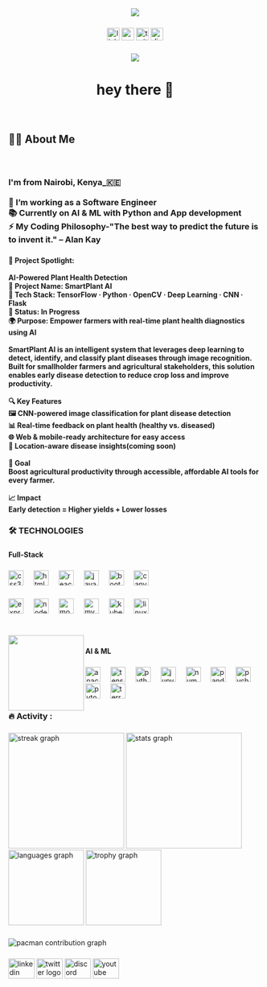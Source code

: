 <div align="center">
  <img height="" src="https://github.com/Giphy/GiphyAPI/blob/master/api_giphy_header.gif?raw=true"  />
</div>

###

<div align="center">
  <img src="https://img.shields.io/static/v1?message=LinkedIn&logo=linkedin&label=&color=0077B5&logoColor=white&labelColor=&style=for-the-badge" height="25" alt="linkedin logo"  />
  <img src="https://img.shields.io/static/v1?message=Youtube&logo=youtube&label=&color=FF0000&logoColor=white&labelColor=&style=for-the-badge" height="25" alt="youtube logo"  />
  <img src="https://img.shields.io/static/v1?message=Twitter&logo=twitter&label=&color=1DA1F2&logoColor=white&labelColor=&style=for-the-badge" height="25" alt="twitter logo"  />
  <img src="https://img.shields.io/static/v1?message=Discord&logo=discord&label=&color=7289DA&logoColor=white&labelColor=&style=for-the-badge" height="25" alt="discord logo"  />
</div>

###

<div align="center">
  <img src="https://visitor-badge.laobi.icu/badge?page_id=SimonpeterW.SimonpeterW&"  />
</div>

###

<h1 align="center">hey there 👋</h1>

###

<br clear="both">

<h2 align="left">👩‍💻  About Me</h2>

###

<br clear="both">

<h3 align="left">I'm from Nairobi, Kenya_🇰🇪<br><br>🔭 I’m working as a Software Engineer  <br>📚 Currently on AI & ML with Python and App development<br>⚡ My Coding Philosophy-"The best way to predict the future is to invent it." – Alan Kay</h3>

###

<h4 align="left">🌿 Project Spotlight: <br><br>AI-Powered Plant Health Detection<br>🚀 Project Name: SmartPlant AI  <br>🧠 Tech Stack: TensorFlow · Python · OpenCV · Deep Learning · CNN · Flask  <br>📍 Status: In Progress  <br>🌍 Purpose: Empower farmers with real-time plant health diagnostics using AI<br><br>SmartPlant AI is an intelligent system that leverages deep learning to detect, identify, and classify plant diseases through image recognition. Built for smallholder farmers and agricultural stakeholders, this solution enables early disease detection to reduce crop loss and improve productivity.<br><br>🔍 Key Features<br> 🖼️ CNN-powered image classification for plant disease detection  <br>📊 Real-time feedback on plant health (healthy vs. diseased)  <br>🌐 Web & mobile-ready architecture for easy access  <br>📍 Location-aware disease insights(coming soon)<br><br> 🎯 Goal  <br>Boost agricultural productivity through accessible, affordable AI tools for every farmer.<br><br> 📈 Impact  <br>Early detection = Higher yields + Lower losses</h4>

###

<h3 align="left">🛠 TECHNOLOGIES</h3>

###

<h4 align="left">Full-Stack</h4>

###

<div align="left">
  <img src="https://cdn.jsdelivr.net/gh/devicons/devicon/icons/css3/css3-original.svg" height="30" alt="css3 logo"  />
  <img width="12" />
  <img src="https://cdn.jsdelivr.net/gh/devicons/devicon/icons/html5/html5-original.svg" height="30" alt="html5 logo"  />
  <img width="12" />
  <img src="https://cdn.jsdelivr.net/gh/devicons/devicon/icons/react/react-original.svg" height="30" alt="react logo"  />
  <img width="12" />
  <img src="https://skillicons.dev/icons?i=js" height="30" alt="javascript logo"  />
  <img width="12" />
  <img src="https://cdn.jsdelivr.net/gh/devicons/devicon/icons/bootstrap/bootstrap-original.svg" height="30" alt="bootstrap logo"  />
  <img width="12" />
  <img src="https://cdn.jsdelivr.net/gh/devicons/devicon/icons/canva/canva-original.svg" height="30" alt="canva logo"  />
</div>

###

<div align="left">
  <img src="https://cdn.jsdelivr.net/gh/devicons/devicon/icons/express/express-original.svg" height="30" alt="express logo"  />
  <img width="12" />
  <img src="https://cdn.jsdelivr.net/gh/devicons/devicon/icons/nodejs/nodejs-original.svg" height="30" alt="nodejs logo"  />
  <img width="12" />
  <img src="https://cdn.jsdelivr.net/gh/devicons/devicon/icons/mongodb/mongodb-original.svg" height="30" alt="mongodb logo"  />
  <img width="12" />
  <img src="https://cdn.jsdelivr.net/gh/devicons/devicon/icons/mysql/mysql-original.svg" height="30" alt="mysql logo"  />
  <img width="12" />
  <img src="https://cdn.simpleicons.org/kubernetes/326CE5" height="30" alt="kubernetes logo"  />
  <img width="12" />
  <img src="https://cdn.simpleicons.org/linux/FCC624" height="30" alt="linux logo"  />
</div>

###

<br clear="both">

<img align="left" height="150" src="https://media.giphy.com/media/3o7btPCcdNniyf0ArS/giphy.gif"  />

###

<h4 align="left">AI & ML</h4>

###

<div align="left">
  <img src="https://cdn.simpleicons.org/anaconda/44A833" height="30" alt="anaconda logo"  />
  <img width="12" />
  <img src="https://cdn.simpleicons.org/tensorflow/FF6F00" height="30" alt="tensorflow logo"  />
  <img width="12" />
  <img src="https://skillicons.dev/icons?i=py" height="30" alt="python logo"  />
  <img width="12" />
  <img src="https://img.shields.io/badge/Jupyter-F37626?logo=jupyter&logoColor=black&style=for-the-badge" height="30" alt="jupyter logo"  />
  <img width="12" />
  <img src="https://img.shields.io/badge/NumPy-013243?logo=numpy&logoColor=white&style=for-the-badge" height="30" alt="numpy logo"  />
  <img width="12" />
  <img src="https://img.shields.io/badge/pandas-150458?logo=pandas&logoColor=white&style=for-the-badge" height="30" alt="pandas logo"  />
  <img width="12" />
  <img src="https://img.shields.io/badge/PyCharm-000000?logo=pycharm&logoColor=white&style=for-the-badge" height="30" alt="pycharm logo"  />
  <img width="12" />
  <img src="https://img.shields.io/badge/PyTorch-EE4C2C?logo=pytorch&logoColor=white&style=for-the-badge" height="30" alt="pytorch logo"  />
  <img width="12" />
  <img src="https://cdn.jsdelivr.net/gh/devicons/devicon/icons/terraform/terraform-original.svg" height="30" alt="terraform logo"  />
</div>

###

<h3 align="left">🔥   Activity :</h3>

###

<div align="left">
  <img src="https://streak-stats.demolab.com?user=SimonpeterW&locale=en&mode=daily&theme=dark&hide_border=true&border_radius=0&order=3" height="230" alt="streak graph"  />
  <img src="https://github-readme-stats.vercel.app/api?username=SimonpeterW&hide_title=false&hide_rank=false&show_icons=true&include_all_commits=true&count_private=true&disable_animations=false&theme=dracula&locale=en&hide_border=true&order=1" height="230" alt="stats graph"  />
  <img src="https://github-readme-stats.vercel.app/api/top-langs?username=SimonpeterW&locale=en&hide_title=false&layout=compact&card_width=320&langs_count=10&theme=darcula&hide_border=true&order=2" height="150" alt="languages graph"  />
  <img src="https://github-profile-trophy.vercel.app?username=SimonpeterW&margin-w=1&margin-h=1&no-bg=true&no-frame=true&column=5&row=1" height="150" alt="trophy graph"  />
</div>

###

<picture>
  <source media="(prefers-color-scheme: dark)" srcset="https://raw.githubusercontent.com/SimonpeterW/SimonpeterW/output/pacman-contribution-graph-dark.svg">
  <source media="(prefers-color-scheme: light)" srcset="https://raw.githubusercontent.com/SimonpeterW/SimonpeterW/output/pacman-contribution-graph.svg">
  <img alt="pacman contribution graph" src="https://raw.githubusercontent.com/SimonpeterW/SimonpeterW/output/pacman-contribution-graph.svg">
</picture>

###

<div align="left">
  <img src="https://raw.githubusercontent.com/maurodesouza/profile-readme-generator/master/src/assets/icons/social/linkedin/default.svg" width="52" height="40" alt="linkedin logo"  />
  <img src="https://raw.githubusercontent.com/maurodesouza/profile-readme-generator/master/src/assets/icons/social/twitter/default.svg" width="52" height="40" alt="twitter logo"  />
  <img src="https://raw.githubusercontent.com/maurodesouza/profile-readme-generator/master/src/assets/icons/social/discord/default.svg" width="52" height="40" alt="discord logo"  />
  <img src="https://raw.githubusercontent.com/maurodesouza/profile-readme-generator/master/src/assets/icons/social/youtube/default.svg" width="52" height="40" alt="youtube logo"  />
</div>

###
